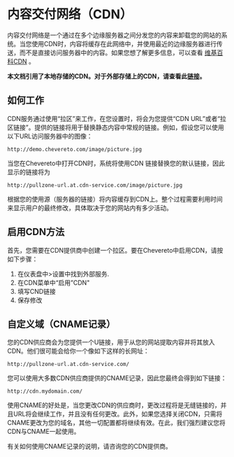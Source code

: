 # 内容交付网络（CDN）

内容交付网络是一个通过在多个边缘服务器之间分发您的内容来卸载您的网站的系统。当您使用CDN时，内容将缓存在此网络中，并使用最近的边缘服务器进行传送，而不是直接访问服务器中的内容。如果您想了解更多信息，可以查看 [维基百科CDN](https://en.wikipedia.org/wiki/Content_delivery_network) 。

**本文档引用了本地存储的CDN。对于外部存储上的CDN，请查看此[链接](https://chevereto.com/docs/storages#storage-cdn)。**

## 如何工作

CDN服务通过使用“拉区”来工作，在您设置时，将会为您提供“CDN URL”或者“拉区链接”。提供的链接将用于替换静态内容中常规的链接。例如，假设您可以使用以下URL访问服务器中的图像：

```
http://demo.chevereto.com/image/picture.jpg
```

当您在Chevereto中打开CDN时，系统将使用CDN 链接替换您的默认链接，因此显示的链接将为

```markup
http://pullzone-url.at.cdn-service.com/image/picture.jpg
```

根据您的使用源（服务器的链接）将内容缓存到CDN上。整个过程需要利用时间来显示用户的最终修改，具体取决于您的网站内有多少活动。

## 启用CDN方法

首先，您需要在CDN提供商中创建一个拉区。要在Chevereto中启用CDN，请按如下步骤：

1. 在仪表盘中>设置中找到外部服务.
2. 在CDN菜单中“启用”CDN"
3. 填写CND链接
4. 保存修改

## 自定义域（CNAME记录）

您的CDN供应商会为您提供一个U链接，用于从您的网站提取内容并将其放入CDN。他们很可能会给你一个像如下这样的长网址：

```markup
http://pullzone-url.at.cdn-service.com/
```

您可以使用大多数CDN供应商提供的CNAME记录，因此您最终会得到如下链接：

```markup
http://cdn.mydomain.com/
```

使用CNAME的好处是，当您更改CDN的供应商时，更改过程将是无缝链接的，并且URL将会继续工作，并且没有任何更改。此外，如果您选择关闭CDN，只需将CNAME更改为您的域名，其他一切配置都将继续有效。在此，我们强烈建议您将CDN与CNAME一起使用。

有关如何使用CNAME记录的说明，请咨询您的CDN提供商。